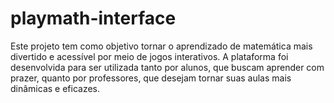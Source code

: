 # playmath-interface
Este projeto tem como objetivo tornar o aprendizado de matemática mais divertido e acessível por meio de jogos interativos. A plataforma foi desenvolvida para ser utilizada tanto por alunos, que buscam aprender com prazer, quanto por professores, que desejam tornar suas aulas mais dinâmicas e eficazes. 
